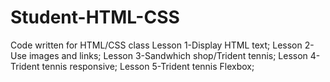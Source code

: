 # Student-HTML-CSS
Code written for HTML/CSS class
Lesson 1-Display HTML text;
Lesson 2-Use images and links;
Lesson 3-Sandwhich shop/Trident tennis; 
Lesson 4-Trident tennis responsive;
Lesson 5-Trident tennis Flexbox;
